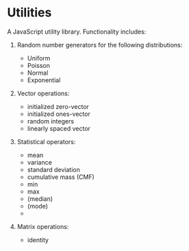 Utilities
=========

A JavaScript utility library. Functionality includes:

1. 	Random number generators for the following distributions:
	* 	Uniform
	*  	Poisson
	*	Normal
	* 	Exponential

2. 	Vector operations:
	*	initialized zero-vector
	*	initialized ones-vector
	* 	random integers
	* 	linearly spaced vector

3. 	Statistical operators:
	* 	mean
	* 	variance
	* 	standard deviation
	* 	cumulative mass (CMF)
	*	min
	*	max
	* 	(median)
	*	(mode)
	*	
	
4. 	Matrix operations:
	* 	identity
